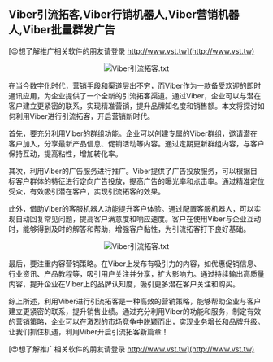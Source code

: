 ## **Viber引流拓客,Viber行销机器人,Viber营销机器人,Viber批量群发广告**

[😍想了解推广相关软件的朋友请登录 http://www.vst.tw](http://www.vst.tw)

 <center><img src="https://vst.tw/MP4/tuiguang/png/1.png" alt="Viber引流拓客.txt"></center>

在当今数字化时代，营销手段和渠道层出不穷，而Viber作为一款备受欢迎的即时通讯应用，为企业提供了一个全新的引流拓客渠道。通过Viber，企业可以与潜在客户建立更紧密的联系，实现精准营销，提升品牌知名度和销售额。本文将探讨如何利用Viber进行引流拓客，开启营销新时代。

首先，要充分利用Viber的群组功能。企业可以创建专属的Viber群组，邀请潜在客户加入，分享最新产品信息、促销活动等内容。通过定期更新群组内容，与客户保持互动，提高粘性，增加转化率。

其次，利用Viber的广告服务进行推广。Viber提供了广告投放服务，可以根据目标客户群体的特征进行定向广告投放，提高广告的曝光率和点击率。通过精准定位受众，有效吸引潜在客户，实现引流拓客的效果。

此外，借助Viber的客服机器人功能提升客户体验。通过配置客服机器人，可以实现自动回复常见问题，提高客户满意度和响应速度。客户在使用Viber与企业互动时，能够得到及时的解答和帮助，增强客户黏性，为引流拓客打下良好基础。

 <center><img src="https://vst.tw/MP4/tuiguang/png/4.png" alt="Viber引流拓客.txt"></center>

最后，要注重内容营销策略。在Viber上发布有吸引力的内容，如优惠促销信息、行业资讯、产品教程等，吸引用户关注并分享，扩大影响力。通过持续输出高质量内容，提升企业在Viber上的品牌认知度，吸引更多潜在客户关注和购买。

综上所述，利用Viber进行引流拓客是一种高效的营销策略，能够帮助企业与客户建立更紧密的联系，提升销售业绩。通过充分利用Viber的功能和服务，制定有效的营销策略，企业可以在激烈的市场竞争中脱颖而出，实现业务增长和品牌升级。让我们抓住机遇，利用Viber开启引流拓客新篇章！

[😍想了解推广相关软件的朋友请登录 http://www.vst.tw](http://www.vst.tw)



